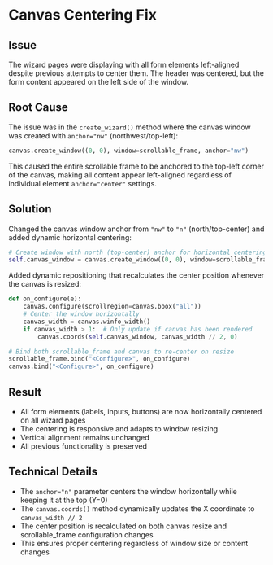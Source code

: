 # Canvas Centering Fix

## Issue
The wizard pages were displaying with all form elements left-aligned despite previous attempts to center them. The header was centered, but the form content appeared on the left side of the window.

## Root Cause
The issue was in the `create_wizard()` method where the canvas window was created with `anchor="nw"` (northwest/top-left):

```python
canvas.create_window((0, 0), window=scrollable_frame, anchor="nw")
```

This caused the entire scrollable frame to be anchored to the top-left corner of the canvas, making all content appear left-aligned regardless of individual element `anchor="center"` settings.

## Solution
Changed the canvas window anchor from `"nw"` to `"n"` (north/top-center) and added dynamic horizontal centering:

```python
# Create window with north (top-center) anchor for horizontal centering
self.canvas_window = canvas.create_window((0, 0), window=scrollable_frame, anchor="n")
```

Added dynamic repositioning that recalculates the center position whenever the canvas is resized:

```python
def on_configure(e):
    canvas.configure(scrollregion=canvas.bbox("all"))
    # Center the window horizontally
    canvas_width = canvas.winfo_width()
    if canvas_width > 1:  # Only update if canvas has been rendered
        canvas.coords(self.canvas_window, canvas_width // 2, 0)

# Bind both scrollable_frame and canvas to re-center on resize
scrollable_frame.bind("<Configure>", on_configure)
canvas.bind("<Configure>", on_configure)
```

## Result
- All form elements (labels, inputs, buttons) are now horizontally centered on all wizard pages
- The centering is responsive and adapts to window resizing
- Vertical alignment remains unchanged
- All previous functionality is preserved

## Technical Details
- The `anchor="n"` parameter centers the window horizontally while keeping it at the top (Y=0)
- The `canvas.coords()` method dynamically updates the X coordinate to `canvas_width // 2`
- The center position is recalculated on both canvas resize and scrollable_frame configuration changes
- This ensures proper centering regardless of window size or content changes
